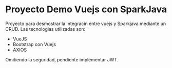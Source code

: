 # Proyecto Demo Vuejs con SparkJava

Proyecto para desmostrar la integracin entre vuejs y Sparkjava mediante un CRUD.
Las tecnologias utilizadas son:

- VueJS
- Bootstrap con Vuejs
- AXIOS

Omitiendo la seguridad, pendiente implementar JWT.